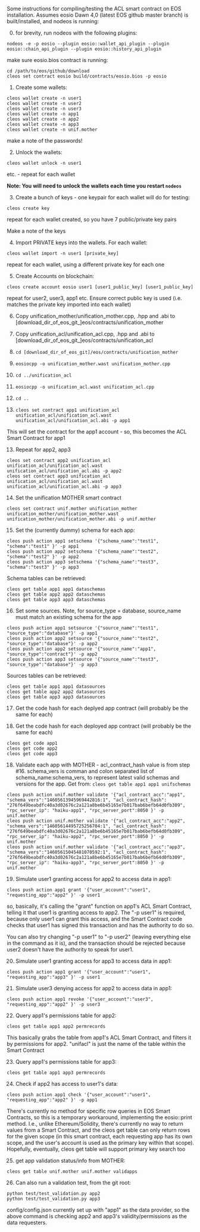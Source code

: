 Some instructions for compiling/testing the ACL smart contract on EOS installation. Assumes eosio Dawn 4,0 (latest EOS github master branch) is built/installed, and nodeos is running:

0) for brevity, run nodeos with the following plugins:
```
nodeos -e -p eosio --plugin eosio::wallet_api_plugin --plugin eosio::chain_api_plugin --plugin eosio::history_api_plugin
```

make sure eosio.bios contract is running:

```
cd /path/to/eos/github/download
cleos set contract eosio build/contracts/eosio.bios -p eosio
```

1) Create some wallets:
```
cleos wallet create -n user1
cleos wallet create -n user2
cleos wallet create -n user3
cleos wallet create -n app1
cleos wallet create -n app2
cleos wallet create -n app3
cleos wallet create -n unif.mother
```

make a note of the passwords!

2) Unlock the wallets:

```
cleos wallet unlock -n user1
```
etc. - repeat for each wallet

__Note: You will need to unlock the wallets each time you restart `nodeos`__

3) Create a bunch of keys - one keypair for each wallet will do for testing:
```
cleos create key
```

repeat for each wallet created, so you have 7 public/private key pairs

Make a note of the keys

4) Import PRIVATE keys into the wallets. For each wallet:

```
cleos wallet import -n user1 [private_key]
```

repeat for each wallet, using a different private key for each one

5) Create Accounts on blockchain:
```
cleos create account eosio user1 [user1_public_key] [user1_public_key]
```

repeat for user2, user3, app1 etc. Ensure correct public key is used (i.e. matches the private key imported into each wallet)

6) Copy unification_mother/unification_mother.cpp, .hpp and .abi to [download_dir_of_eos_git_]eos/contracts/unification_mother

7) Copy unification_acl/unification_acl.cpp, .hpp and .abi to [download_dir_of_eos_git_]eos/contracts/unification_acl

7) `cd [download_dir_of_eos_git]/eos/contracts/unification_mother`

8) `eosiocpp -o unification_mother.wast unification_mother.cpp`

9) `cd ../unification_acl`

10) `eosiocpp -o unification_acl.wast unification_acl.cpp`

11) `cd ..`

12) `cleos set contract app1 unification_acl unification_acl/unification_acl.wast unification_acl/unification_acl.abi -p app1`

This will set the contract for the app1 account - so, this becomes the ACL Smart Contract for app1

13) Repeat for app2, app3
```
cleos set contract app2 unification_acl unification_acl/unification_acl.wast unification_acl/unification_acl.abi -p app2
cleos set contract app3 unification_acl unification_acl/unification_acl.wast unification_acl/unification_acl.abi -p app3
```

14) Set the unification MOTHER smart contract
```
cleos set contract unif.mother unification_mother unification_mother/unification_mother.wast unification_mother/unification_mother.abi -p unif.mother
```

15) Set the (currently dummy) schema for each app:
```
cleos push action app1 setschema '{"schema_name":"test1", "schema":"test1" }' -p app1
cleos push action app2 setschema '{"schema_name":"test2", "schema":"test2" }' -p app2
cleos push action app3 setschema '{"schema_name":"test3", "schema":"test3" }' -p app3
```

Schema tables can be retrieved:

```
cleos get table app1 app1 dataschemas
cleos get table app2 app2 dataschemas
cleos get table app3 app3 dataschemas
```

16) Set some sources. Note, for source_type = database, source_name must match an existing schema for the app
```
cleos push action app1 setsource '{"source_name":"test1", "source_type":"database"}' -p app1
cleos push action app2 setsource '{"source_name":"test2", "source_type":"database"}' -p app2
cleos push action app2 setsource '{"source_name":"app1", "source_type":"contract"}' -p app2
cleos push action app3 setsource '{"source_name":"test3", "source_type":"database"}' -p app3
```

Sources tables can be retrieved:

```
cleos get table app1 app1 datasources
cleos get table app2 app2 datasources
cleos get table app3 app3 datasources
```

17) Get the code hash for each deplyed app contract (will probably be the same for each)

16) Get the code hash for each deployed app contract (will probably be the same for each)

```
cleos get code app1
cleos get code app2
cleos get code app3
```

18) Validate each app with MOTHER - acl_contract_hash value is from step #16. schema_vers is comman and colon separated list of schema_name:schema_vers, to represent latest valid schemas and versions for the app. Get from: `cleos get table app1 app1 unifschemas`

```
cleos push action unif.mother validate '{"acl_contract_acc":"app1", "schema_vers":"14605613945969442816:1", "acl_contract_hash": "276f649beabdfc40a3d02676c2a121a8be6b45165e7b017bab6befb64d0fb309", "rpc_server_ip": "haiku-app1", "rpc_server_port":8050 }' -p unif.mother
cleos push action unif.mother validate '{"acl_contract_acc":"app2", "schema_vers":"14605614495725256704:1", "acl_contract_hash": "276f649beabdfc40a3d02676c2a121a8be6b45165e7b017bab6befb64d0fb309", "rpc_server_ip": "haiku-app2", "rpc_server_port":8050 }' -p unif.mother
cleos push action unif.mother validate '{"acl_contract_acc":"app3", "schema_vers":"14605615045481070592:1", "acl_contract_hash": "276f649beabdfc40a3d02676c2a121a8be6b45165e7b017bab6befb64d0fb309", "rpc_server_ip": "haiku-app3", "rpc_server_port":8050 }' -p unif.mother
```

19) Simulate user1 granting access for app2 to access data in app1:
```
cleos push action app1 grant '{"user_account":"user1", "requesting_app":"app2" }' -p user1
```

so, basically, it's calling the "grant" function on app1's ACL Smart Contract, telling it that user1 is granting access to app2. The "-p user1" is required, because only user1 can grant this access, and the Smart Contract code checks that user1 has signed this transaction and has the authority to do so.

You can also try changing "-p user1" to "-p user2" (leaving everything else in the command as it is), and the transaction should be rejected because user2 doesn't have the authority to speak for user1.

20) Simulate user1 granting access for app3 to access data in app1:
```
cleos push action app1 grant '{"user_account":"user1", "requesting_app":"app3" }' -p user1
```

21) Simulate user3 denying access for app2 to access data in app1:
```
cleos push action app1 revoke '{"user_account":"user3", "requesting_app":"app2" }' -p user3
```

22) Query app1's permissions table for app2:
```
cleos get table app1 app2 permrecords
```

This basically grabs the table from app1's ACL Smart Contract, and filters it by permissions for app2. "unifacl" is just the name of the table within the Smart Contract

23) Query app1's permissions table for app3:
```
cleos get table app1 app3 permrecords
```
24) Check if app2 has access to user1's data:
```
cleos push action app1 check '{"user_account":"user1", "requesting_app":"app2" }' -p app1
```
There's currently no method for specific row queries in EOS Smart Contracts, so this is a temporary workaround, implementing the eosio::print method. I.e., unlike Ethereum/Solidity, there's currently no way to return values from a Smart Contract, and the cleos get table can only return rows for the given scope (in this smart contract, each requesting app has its own scope, and the user's account is used as the primary key within that scope). Hopefully, eventually, cleos get table will support primary key search too

25) get app validation status/info from MOTHER:
```
cleos get table unif.mother unif.mother validapps
```
26) Can also run a validation test, from the git root:
```
python test/test_validation.py app2
python test/test_validation.py app3
```

config/config.json currently set up with "app1" as the data provider, so the above command is checking app2 and app3's validity/permissions as the data requesters.
